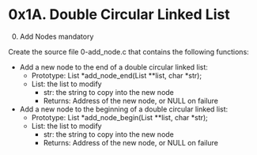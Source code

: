 # 0x1A. Double Circular Linked List

0. Add Nodes
   mandatory

Create the source file 0-add_node.c that contains the following functions:

- Add a new node to the end of a double circular linked list:
  - Prototype: List *add_node_end(List \*\*list, char *str);
  - List: the list to modify
    - str: the string to copy into the new node
    - Returns: Address of the new node, or NULL on failure
- Add a new node to the beginning of a double circular linked list:
  - Prototype: List *add_node_begin(List \*\*list, char *str);
  - List: the list to modify
    - str: the string to copy into the new node
    - Returns: Address of the new node, or NULL on failure
